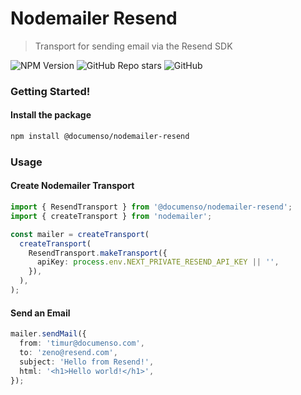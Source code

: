 # Nodemailer Resend

> Transport for sending email via the Resend SDK

<p align="left">
  <img alt="NPM Version" src="https://img.shields.io/npm/v/%40documenso/nodemailer-resend" />
  <img alt="GitHub Repo stars" src="https://img.shields.io/github/stars/documenso/nodemailer-resend">
  <img alt="GitHub" src="https://img.shields.io/github/license/documenso/nodemailer-resend">
</p>

### Getting Started!

#### Install the package

```bash
npm install @documenso/nodemailer-resend
```

### Usage

#### Create Nodemailer Transport

```typescript
import { ResendTransport } from '@documenso/nodemailer-resend';
import { createTransport } from 'nodemailer';

const mailer = createTransport(
  createTransport(
    ResendTransport.makeTransport({
      apiKey: process.env.NEXT_PRIVATE_RESEND_API_KEY || '',
    }),
  ),
);
```

#### Send an Email

```typescript
mailer.sendMail({
  from: 'timur@documenso.com',
  to: 'zeno@resend.com',
  subject: 'Hello from Resend!',
  html: '<h1>Hello world!</h1>',
});
```
